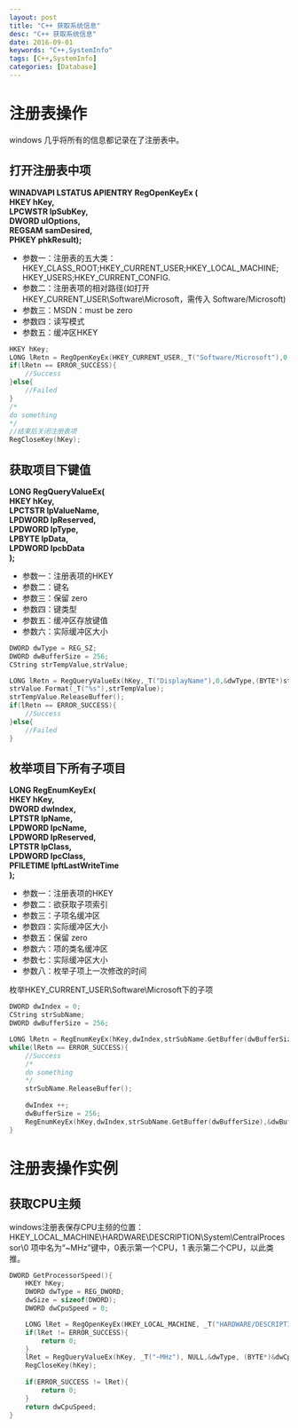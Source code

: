 ```yaml
---
layout: post
title: "C++ 获取系统信息"
desc: "C++ 获取系统信息"
date: 2016-09-01
keywords: "C++,SystemInfo"
tags: [C++,SystemInfo]
categories: [Database]
---
```


# 注册表操作
windows 几乎将所有的信息都记录在了注册表中。  

## 打开注册表中项

**WINADVAPI LSTATUS APIENTRY RegOpenKeyEx (  
HKEY hKey,  
LPCWSTR lpSubKey,  
DWORD ulOptions,  
REGSAM samDesired,  
PHKEY phkResult);**  

* 参数一：注册表的五大类：HKEY_CLASS_ROOT;HKEY_CURRENT_USER;HKEY_LOCAL_MACHINE;
HKEY_USERS;HKEY_CURRENT_CONFIG.  
* 参数二：注册表项的相对路径(如打开HKEY_CURRENT_USER\Software\Microsoft，需传入 Software/Microsoft)  
* 参数三：MSDN：must be zero  
* 参数四：读写模式  
* 参数五：缓冲区HKEY  

``` c++
HKEY hKey;
LONG lRetn = RegOpenKeyEx(HKEY_CURRENT_USER,_T("Software/Microsoft"),0,KEY_READ,&hKey);
if(lRetn == ERROR_SUCCESS){
    //Success
}else{
    //Failed
}
/*
do something
*/
//结束后关闭注册表项
RegCloseKey(hKey);
```

## 获取项目下键值

**LONG RegQueryValueEx(  
  HKEY hKey,  
  LPCTSTR lpValueName,  
  LPDWORD lpReserved,  
  LPDWORD lpType,  
  LPBYTE lpData,  
  LPDWORD lpcbData  
);**

* 参数一：注册表项的HKEY  
* 参数二：键名  
* 参数三：保留 zero  
* 参数四：键类型  
* 参数五：缓冲区存放键值  
* 参数六：实际缓冲区大小  

``` c++
DWORD dwType = REG_SZ;
DWORD dwBufferSize = 256;
CString strTempValue,strValue;

LONG lRetn = RegQueryValueEx(hKey,_T("DisplayName"),0,&dwType,(BYTE*)strTempValue.GetBuffer(dwBufferSize),&dwBuffersize);
strValue.Format(_T("%s"),strTempValue);
strTempValue.ReleaseBuffer();
if(lRetn == ERROR_SUCCESS){
    //Success
}else{
    //Failed
}
```

## 枚举项目下所有子项目

**LONG RegEnumKeyEx(  
  HKEY hKey,  
  DWORD dwIndex,  
  LPTSTR lpName,  
  LPDWORD lpcName,  
  LPDWORD lpReserved,  
  LPTSTR lpClass,  
  LPDWORD lpcClass,  
  PFILETIME lpftLastWriteTime  
);**

* 参数一：注册表项的HKEY  
* 参数二：欲获取子项索引  
* 参数三：子项名缓冲区  
* 参数四：实际缓冲区大小  
* 参数五：保留 zero  
* 参数六：项的类名缓冲区  
* 参数七：实际缓冲区大小  
* 参数八：枚举子项上一次修改的时间  

枚举HKEY_CURRENT_USER\Software\Microsoft下的子项  

``` c++
DWORD dwIndex = 0;
CString strSubName;
DWORD dwBufferSize = 256;

LONG lRetn = RegEnumKeyEx(hKey,dwIndex,strSubName.GetBuffer(dwBufferSize),&dwBufferSize,0,NULL,NULL,NULL);
while(lRetn == ERROR_SUCCESS){
    //Success
    /*
    do something
    */
    strSubName.ReleaseBuffer();
    
    dwIndex ++;
    dwBufferSize = 256;
    RegEnumKeyEx(hKey,dwIndex,strSubName.GetBuffer(dwBufferSize),&dwBufferSize,0,NULL,NULL,NULL);
}
```

# 注册表操作实例

## 获取CPU主频

windows注册表保存CPU主频的位置：HKEY_LOCAL_MACHINE\HARDWARE\DESCRIPTION\System\CentralProcessor\0 项中名为“~MHz”键中，0表示第一个CPU，1 表示第二个CPU，以此类推。  

``` c++
DWORD GetProcessorSpeed(){
    HKEY hKey;
    DWORD dwType = REG_DWORD;
    dwSize = sizeof(DWORD);
    DWORD dwCpuSpeed = 0;

    LONG lRet = RegOpenKeyEx(HKEY_LOCAL_MACHINE, _T("HARDWARE/DESCRIPTION/System/CentralProcessor/0"),0,KEY_READ,&hKey);
    if(lRet != ERROR_SUCCESS){
        return 0;
    }
    lRet = RegQueryValueEx(hKey, _T("~MHz"), NULL,&dwType, (BYTE*)&dwCpuSpeed, &dwSize);
    RegCloseKey(hKey);
    
    if(ERROR_SUCCESS != lRet){
        return 0;
    }
    return dwCpuSpeed;
}
```
